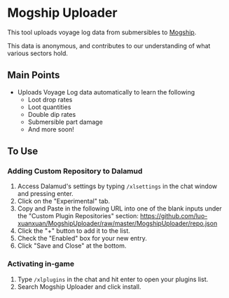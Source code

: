 # Mogship Uploader

This tool uploads voyage log data from submersibles to [Mogship](https://www.mogship.com/).

This data is anonymous, and contributes to our understanding of what various sectors hold.

## Main Points

* Uploads Voyage Log data automatically to learn the following
  * Loot drop rates
  * Loot quantities
  * Double dip rates
  * Submersible part damage
  * And more soon!

## To Use
### Adding Custom Repository to Dalamud

1. Access Dalamud's settings by typing `/xlsettings` in the chat window and pressing enter.
2. Click on the "Experimental" tab.
3. Copy and Paste in the following URL into one of the blank inputs under the "Custom Plugin Repositories" section: https://github.com/luo-xuanxuan/MogshipUploader/raw/master/MogshipUploader/repo.json
4. Click the "+" button to add it to the list.
5. Check the "Enabled" box for your new entry.
6. Click "Save and Close" at the bottom.

### Activating in-game

1. Type `/xlplugins` in the chat and hit enter to open your plugins list.
2. Search Mogship Uploader and click install.